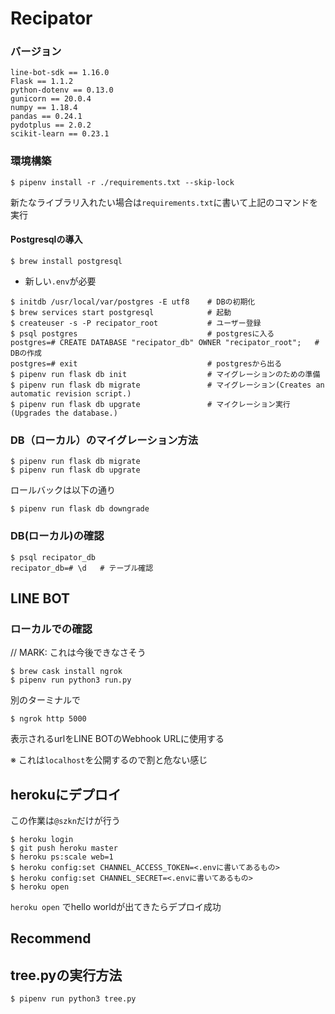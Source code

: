 # Recipator
### バージョン
```
line-bot-sdk == 1.16.0
Flask == 1.1.2
python-dotenv == 0.13.0
gunicorn == 20.0.4
numpy == 1.18.4
pandas == 0.24.1
pydotplus == 2.0.2
scikit-learn == 0.23.1
```

### 環境構築
```
$ pipenv install -r ./requirements.txt --skip-lock
```

新たなライブラリ入れたい場合は`requirements.txt`に書いて上記のコマンドを実行


#### Postgresqlの導入

```
$ brew install postgresql
```

* 新しい`.env`が必要

```
$ initdb /usr/local/var/postgres -E utf8    # DBの初期化
$ brew services start postgresql            # 起動
$ createuser -s -P recipator_root           # ユーザー登録
$ psql postgres                             # postgresに入る
postgres=# CREATE DATABASE "recipator_db" OWNER "recipator_root";   # DBの作成
postgres=# exit                             # postgresから出る
$ pipenv run flask db init                  # マイグレーションのための準備
$ pipenv run flask db migrate               # マイグレーション(Creates an automatic revision script.)
$ pipenv run flask db upgrate               # マイクレーション実行(Upgrades the database.)
```

### DB（ローカル）のマイグレーション方法
```
$ pipenv run flask db migrate
$ pipenv run flask db upgrate
```

ロールバックは以下の通り
```
$ pipenv run flask db downgrade
```

### DB(ローカル)の確認
```
$ psql recipator_db
recipator_db=# \d   # テーブル確認
```

## LINE BOT
### ローカルでの確認
// MARK: これは今後できなさそう
```
$ brew cask install ngrok
$ pipenv run python3 run.py
```
別のターミナルで
```
$ ngrok http 5000
```
表示されるurlをLINE BOTのWebhook URLに使用する

※ これは`localhost`を公開するので割と危ない感じ

## herokuにデプロイ
この作業は`@szkn`だけが行う
```
$ heroku login
$ git push heroku master
$ heroku ps:scale web=1
$ heroku config:set CHANNEL_ACCESS_TOKEN=<.envに書いてあるもの>
$ heroku config:set CHANNEL_SECRET=<.envに書いてあるもの>
$ heroku open
```
`heroku open` でhello worldが出てきたらデプロイ成功

## Recommend

## tree.pyの実行方法
```
$ pipenv run python3 tree.py
```
